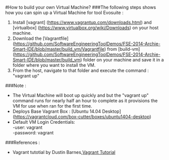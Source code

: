 #How to build your own Virtual Machine?
###The following steps shows how you can spin up a Virtual Machine for tool Evosuite :

1. Install [vagrant] (https://www.vagrantup.com/downloads.html) and [virtualbox] (https://www.virtualbox.org/wiki/Downloads) on your host machine.
2. Download the [Vagrantfile] (https://github.com/SoftwareEngineeringToolDemos/FSE-2014-Archie-Smart-IDE/blob/master/build_vm/Vagrantfile) from [build-vm] (https://github.com/SoftwareEngineeringToolDemos/FSE-2014-Archie-Smart-IDE/blob/master/build_vm) folder on your machine and save it in a folder where you want to install the VM.
3. From the host, navigate to that folder and execute the command : "vagrant up"

###Note :
 -  The Virtual Machine will boot up quickly and but the "vagrant up" command runs for nearly half an hour to complete as it provisions the VM for use when ran for the first time.
 -  Deploys Base Vagrant Box : [Ubuntu 14.04 Desktop] (https://vagrantcloud.com/box-cutter/boxes/ubuntu1404-desktop)
 -  Default VM Login Credentials:  
      -user: vagrant  
      -password: vagrant

###References :
 -  Vagrant tutotial by Dustin Barnes,[Vagrant Tutorial](http://www.dev9.com/article/2014/9/dev-environments-with-vagrant)    
